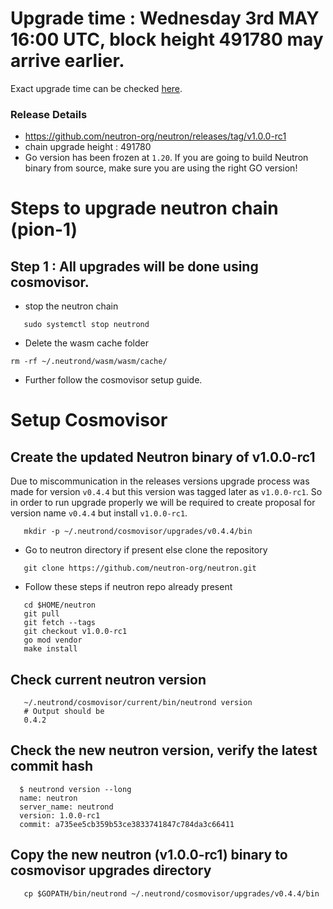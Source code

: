 # Upgrade time : Wednesday 3rd MAY 16:00 UTC, block height 491780 may arrive earlier.
Exact upgrade time can be checked [here](https://testnet.mintscan.io/neutron-testnet/blocks/491780).

### Release Details
* https://github.com/neutron-org/neutron/releases/tag/v1.0.0-rc1
* chain upgrade height : 491780
* Go version has been frozen at `1.20`. If you are going to build Neutron binary from source, make sure you are using the right GO version!


# Steps to upgrade neutron chain (pion-1)

## Step 1 : All upgrades will be done using cosmovisor.

* stop the neutron chain

```shell
   sudo systemctl stop neutrond
```

* Delete the wasm cache folder
```shell
rm -rf ~/.neutrond/wasm/wasm/cache/
```

* Further follow the cosmovisor setup guide.

# Setup Cosmovisor

## Create the updated Neutron binary of v1.0.0-rc1

Due to miscommunication in the releases versions upgrade process was made for version `v0.4.4` but this version was tagged later as `v1.0.0-rc1`. 
So in order to run upgrade properly we will be required to create proposal for version name `v0.4.4` but install `v1.0.0-rc1`.

```shell
   mkdir -p ~/.neutrond/cosmovisor/upgrades/v0.4.4/bin
```
* Go to neutron directory if present else clone the repository

```shell
   git clone https://github.com/neutron-org/neutron.git
```

* Follow these steps if neutron repo already present

```shell
   cd $HOME/neutron
   git pull
   git fetch --tags
   git checkout v1.0.0-rc1
   go mod vendor
   make install
```

## Check current neutron version
```shell
   ~/.neutrond/cosmovisor/current/bin/neutrond version
   # Output should be
   0.4.2
```

## Check the new neutron version, verify the latest commit hash

```shell
  $ neutrond version --long
  name: neutron
  server_name: neutrond
  version: 1.0.0-rc1
  commit: a735ee5cb359b53ce3833741847c784da3c66411
```

## Copy the new neutron (v1.0.0-rc1) binary to cosmovisor upgrades directory

```shell
   cp $GOPATH/bin/neutrond ~/.neutrond/cosmovisor/upgrades/v0.4.4/bin
```

